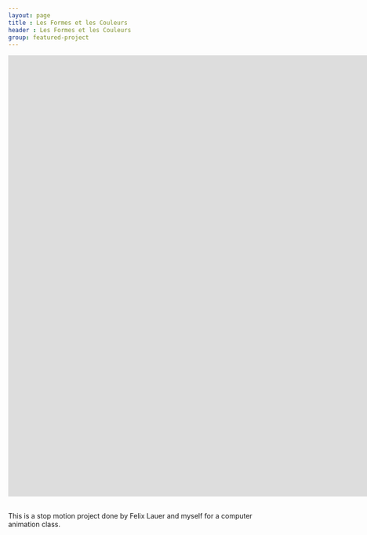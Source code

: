 ```yaml
---
layout: page
title : Les Formes et les Couleurs
header : Les Formes et les Couleurs
group: featured-project
---
```


<div class="responsive-video-32">
<iframe src="http://player.vimeo.com/video/69958297?title=0&amp;byline=0&amp;portrait=0&amp;color={% include link_color %}" width="1600" height="900" frameborder="0" webkitAllowFullScreen allowFullScreen></iframe>
</div>

<br>

This is a stop motion project done by Felix Lauer and myself for a computer animation class.
